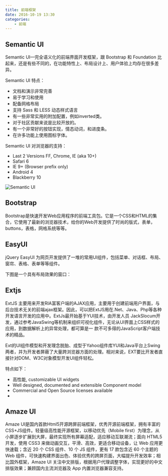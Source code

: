 ```yaml
---
title: 前端框架
date: 2016-10-19 13:30
categories:
    - 前端
---
```


## Semantic UI

Semantic UI—完全语义化的前端界面开发框架，跟 Bootstrap 和 Foundation 比起来，还是有些不同的，在功能特性上、布局设计上、用户体验上均存在很多差异。

Semantic UI 特点：

- 文档和演示非常完善
- 易于学习和使用
- 配备网格布局
- 支持 Sass 和 LESS 动态样式语言
- 有一些非常实用的附加配置，例如inverted类。
- 对于社区贡献来说是比较开放的。
- 有一个非常好的按钮实现，情态动词，和进度条。
- 在许多功能上使用图标字体。


Semantic UI 对浏览器的支持：

- Last 2 Versions FF, Chrome, IE (aka 10+)
- Safari 6
- IE 9+ (Browser prefix only)
- Android 4
- Blackberry 10

![Semantic UI](http://static.oschina.net/uploads/space/2013/1008/140748_1T9v_119807.jpg)


## Bootstrap

Bootstrap是快速开发Web应用程序的前端工具包。它是一个CSS和HTML的集合，它使用了最新的浏览器技术，给你的Web开发提供了时尚的版式，表单，buttons，表格，网格系统等等。



## EasyUI
jQuery EasyUI 为网页开发提供了一堆的常用UI组件，包括菜单、对话框、布局、窗帘、表格、表单等等组件。

下图是一个具有布局效果的窗口：



## Extjs

ExtJS 主要用来开发RIA富客户端的AJAX应用，主要用于创建前端用户界面，与后台技术无关的前端ajax框架。因此，可以把ExtJS用在.Net、Java、Php等各种开发语言开发的应用中。ExtJs最开始基于YUI技术，由开发人员 JackSlocum开发，通过参考JavaSwing等机制来组织可视化组件，无论从UI界面上CSS样式的应用，到数据解析上的异常处理，都可算是一 款不可多得的JavaScript客户端技术的精品。



Ext的UI组件模型和开发理念脱胎、成型于Yahoo组件库YUI和Java平台上Swing两者，并为开发者屏蔽了大量跨浏览器方面的处理。相对来说，EXT要比开发者直接针对DOM、W3C对象模型开发UI组件轻松。

特点如下：

- 高性能, customizable UI widgets
- Well designed, documented and extensible Component model
- Commercial and Open Source licenses available
- 


## Amaze UI

 Amaze UI是国内首款Html5开源跨屏前端框架，优秀开源前端框架，拥有丰富的CSS+JS组件。轻量级高性能开源框架，以移动优先（Mobile first）为理念，从小屏逐步扩展到大屏，最终实现所有屏幕适配，适应移动互联潮流；面向 HTML5 开发，使用 CSS3 来做动画交互，平滑、高效，更适合移动设备，让 Web 应用更快速载；含近 20 个 CSS 组件、10 个 JS 组件，更有 17 款包含近 60 个主题的 Web 组件，可快速构建界面出色、体验优秀的跨屏页面，大幅提升开发效率；相比国外框架，Amaze UI 关注中文排版，根据用户代理调整字体，实现更好的中文排版效果；兼顾国内主流浏览器及 App 内置浏览器兼容支持。
